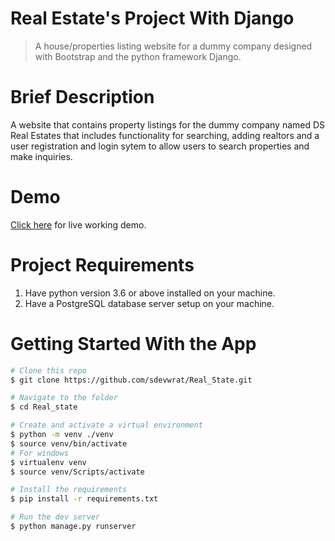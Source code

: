 # Real Estate's Project With Django
> A house/properties listing website for a dummy company designed with Bootstrap and the python framework Django.

# Brief Description
A website that contains property listings for the dummy company named DS Real Estates that includes functionality for searching, adding realtors and a user registration and login sytem to allow users to search properties and make inquiries.

# Demo
[Click here](https://ds-real-state.herokuapp.com/) for live working demo. 

# Project Requirements
1. Have python version 3.6 or above installed on your machine.
2. Have a PostgreSQL database server setup on your machine.

# Getting Started With the App

```bash
# Clone this repo
$ git clone https://github.com/sdevwrat/Real_State.git

# Navigate to the folder
$ cd Real_state

# Create and activate a virtual environment
$ python -m venv ./venv
$ source venv/bin/activate
# For windows
$ virtualenv venv
$ source venv/Scripts/activate

# Install the requirements
$ pip install -r requirements.txt

# Run the dev server
$ python manage.py runserver
```
